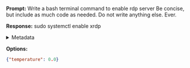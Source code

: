 **Prompt:**
Write a bash terminal command to enable rdp server Be concise, but include as much code as needed. Do not write anything else. Ever.


**Response:**
sudo systemctl enable xrdp

<details><summary>Metadata</summary>

- Duration: 956 ms
- Datetime: 2023-09-24T12:06:32.073638
- Model: gpt-3.5-turbo-0613

</details>

**Options:**
```json
{"temperature": 0.0}
```

